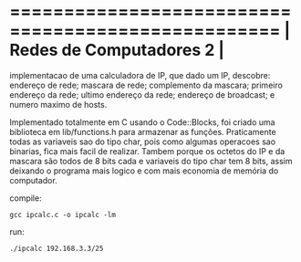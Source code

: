 ===================================================
| 				Redes de Computadores 2            |
===================================================

implementacao de uma calculadora de IP, que dado um IP, descobre:
	endereço de rede;
	mascara de rede;
	complemento da mascara;
	primeiro endereço da rede;
	ultimo endereço da rede;
	endereço de broadcast; e
	numero maximo de hosts.

Implementado totalmente em C usando o Code::Blocks, foi criado uma biblioteca em lib/functions.h para armazenar as funções. Praticamente todas as variaveis sao do tipo char, pois como algumas operacoes sao binarias, fica mais facil de realizar. Tambem porque os octetos do IP e da mascara são todos de 8 bits cada e variaveis do tipo char tem 8 bits, assim deixando o programa mais logico e com mais economia de memória do computador.

compile:

	gcc ipcalc.c -o ipcalc -lm

run:

	./ipcalc 192.168.3.3/25

